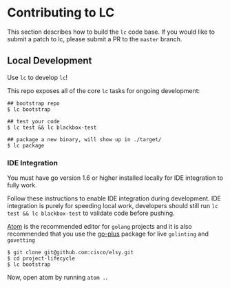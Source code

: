 # Contributing to LC

This section describes how to build the `lc` code base. If you would like to
submit a patch to lc, please submit a PR to the `master` branch.

## Local Development

Use `lc` to develop `lc`!

This repo exposes all of the core `lc` tasks for ongoing development:

```
## bootstrap repo
$ lc bootstrap

## test your code
$ lc test && lc blackbox-test

## package a new binary, will show up in ./target/
$ lc package
```

### IDE Integration

You must have go version 1.6 or higher installed locally for IDE integration to
fully work.

Follow these instructions to enable IDE integration during development. IDE
integration is purely for speeding local work, developers should still run `lc
test && lc blackbox-test` to validate code before pushing.

[Atom](https://atom.io/) is the recommended editor for `golang` projects and it
is also recommended that you use the [go-plus](https://atom.io/packages/go-plus)
package for live `golinting` and `govetting`

```
$ git clone git@github.com:cisco/elsy.git
$ cd project-lifecycle
$ lc bootstrap
```

Now, open atom by running `atom .`.
